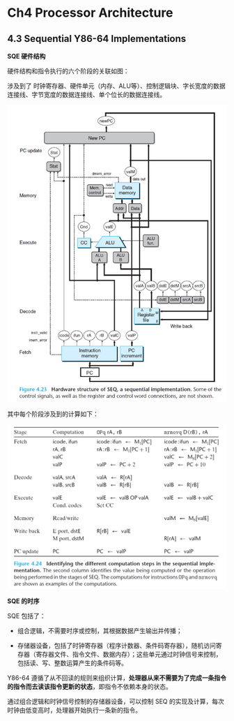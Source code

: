 # Ch4 Processor Architecture

## 4.3 Sequential Y86-64 Implementations

**SQE 硬件结构**

硬件结构和指令执行的六个阶段的关联如图：

涉及到了 时钟寄存器、硬件单元（内存、ALU等）、控制逻辑块、字长宽度的数据连接线、字节宽度的数据连接线、单个位长的数据连接线。

![image-20211204231352723](assets/image-20211204231352723.png)

其中每个阶段涉及到的计算如下：

![image-20211204231440214](assets/image-20211204231440214.png)



**SQE 的时序**

SQE 包括了：

* 组合逻辑，不需要时序或控制，其根据数据产生输出并传播；

* 存储器设备，包括了时钟寄存器（程序计数器、条件码寄存器），随机访问寄存器（寄存器文件、指令文件、数据内存）；这些单元通过时钟信号来控制，包括读、写、整数运算产生的条件码等。

Y86-64 遵循了从不回读的规则来组织计算，**处理器从来不需要为了完成一条指令的指令而去读该指令更新的状态**，即指令不依赖本身的状态。

通过组合逻辑和时钟信号控制的存储器设备，可以控制 SEQ 的实现及计算，每次时钟由低变高时，处理器开始执行一条新的指令。

